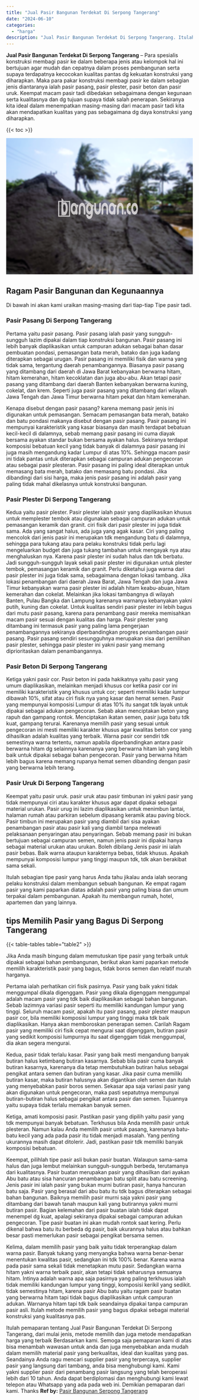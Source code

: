 ```yaml
---
title: "Jual Pasir Bangunan Terdekat Di Serpong Tangerang"
date: "2024-06-10"
categories: 
  - "harga"
description: "Jual Pasir Bangunan Terdekat Di Serpong Tangerang. Itulah pemaparan tentang Jual Pasir Bangunan Terdekat Di Serpong Tangerang, dari mulai jenis, metode memil..."
---
```


**Jual Pasir Bangunan Terdekat Di Serpong Tangerang** – Para spesialis konstruksi membagi pasir ke dalam beberapa jenis atau kelompok hal ini bertujuan agar mudah dan cepatnya dalam proses pembangunan serta supaya terdapatnya kecocokan kualitas pantas dg kekuatan konstruksi yang diharapkan. Maka para pakar konstruksi membagi pasir ke dalam sebagian jenis diantaranya ialah pasir pasang, pasir plester, pasir beton dan pasir uruk. Keempat macam pasir tadi dibedakan sebagaimana dengan kegunaan serta kualitasnya dan dg tujuan supaya tidak salah penerapan. Sekiranya kita ideal dalam menempatkan masing-masing dari macam pasir tadi kita akan mendapatkan kualitas yang pas sebagaimana dg daya konstruksi yang diharapkan.

{{< toc >}}

![Jual Pasir Bangunan Terdekat Di Serpong Tangerang](/images/jual-pasir-bangunan-72.png)

## Ragam Pasir Bangunan dan Kegunaannya

Di bawah ini akan kami uraikan masing-masing dari tiap-tiap Tipe pasir tadi.

### Pasir Pasang Di Serpong Tangerang

Pertama yaitu pasir pasang. Pasir pasang ialah pasir yang sungguh-sungguh lazim dipakai dalam tiap konstruksi bangunan. Pasir pasang ini lebih banyak diaplikasikan untuk campuran adukan sebagai bahan dasar pembuatan pondasi, pemasangan bata merah, batako dan juga kadang diterapkan sebagai urugan. Pasir pasang ini memiliki fisik dan warna yang tidak sama, tergantung daerah penambangannya. Biasanya pasir pasang yang ditambang dari daerah di Jawa Barat kebanyakan berwarna hitam, hitam kemerahan, hitam kecoklatan dan juga abu-abu. Akan tetapi pasir pasang yang ditambang dari daerah Banten kebanyakan berwarna kuning, cokelat, dan krem. Seperti juga pasir pasang yang ditambang dari wilayah Jawa Tengah dan Jawa Timur berwarna hitam pekat dan hitam kemerahan.

Kenapa disebut dengan pasir pasang? karena memang pasir jenis ini digunakan untuk pemasangan. Semacam pemasangan bata merah, batako dan batu pondasi makanya disebut dengan pasir pasang. Pasir pasang ini mempunyai karakteristik yang kasar biasanya dan masih terdapat bebatuan kecil-kecil di dalamnya, sebab memang pasir pasang ini cuma diayak bersama ayakan standar bukan bersama ayakan halus. Sekiranya terdapat komposisi bebatuan kecil yang tidak banyak di dalamnya pasir pasang ini juga masih mengandung kadar Lumpur di atas 10%. Sehingga macam pasir ini tidak pantas untuk diterapkan sebagai campuran adukan pengecoran atau sebagai pasir plesteran. Pasir pasang ini paling ideal diterapkan untuk memasang bata merah, batako dan memasang batu pondasi. Jika dibandingi dari sisi harga, maka jenis pasir pasang ini adalah pasir yang paling tidak mahal dikelasnya untuk konstruksi bangunan.

### Pasir Plester Di Serpong Tangerang

Kedua yaitu pasir plester. Pasir plester ialah pasir yang diaplikasikan khusus untuk memplester tembok atau digunakan sebagai campuran adukan untuk pemasangan keramik dan granit. ciri fisik dari pasir plester ini juga tidak sama. Ada yang sangat halus, ada juga yang agak kasar. Ciri yang paling mencolok dari jenis pasir ini merupakan tdk mengandung batu di dalamnya, sehingga para tukang atau para pelaku konstruksi tidak perlu lagi mengeluarkan budget dan juga tukang tambahan untuk mengayak nya atau menghaluskan nya. Karena pasir plester ini sudah halus dan tdk berbatu. Jadi sungguh-sungguh layak sekali pasir plester ini digunakan untuk plester tembok, pemasangan keramik dan granit. Perlu diketahui juga warna dari pasir plester ini juga tidak sama, sebagaimana dengan lokasi tambang. Jika lokasi penambangan dari daerah Jawa Barat, Jawa Tengah dan juga Jawa Timur kebanyakan warna pasir plester ini adalah hitam keabu-abuan, hitam kemerahan dan cokelat. Melainkan jika lokasi tambangnya di wilayah Banten, Pulau Bangka dan Lampung karenanya warnanya kebanyakan yakni putih, kuning dan cokelat. Untuk kualitas sendiri pasir plester ini lebih bagus dari mutu pasir pasang, karena para penambang pasir mereka memisahkan macam pasir sesuai dengan kualitas dan harga. Pasir plester yang ditambang ini termasuk pasir yang paling lama pengerjaan penambangannya sekiranya diperbandingkan progres penambangan pasir pasang. Pasir pasang sendiri sesungguhnya merupakan sisa dari pemilihan pasir plester, sehingga pasir plester ini yakni pasir yang memang diprioritaskan dalam penambangannya.

### Pasir Beton Di Serpong Tangerang

Ketiga yakni pasir cor. Pasir beton ini pada hakikatnya yaitu pasir yang umum diaplikasikan, melainkan menjadi khusus cor ketika pasir cor ini memiliki karakteristik yang khusus untuk cor; seperti memiliki kadar lumpur dibawah 10%, sifat atau ciri fisik nya yang kasar dan hemat semen. Pasir yang mempunyai komposisi Lumpur di atas 10% itu sangat tdk layak untuk dipakai sebagai adukan pengecoran. Sebab akan menciptakan beton yang rapuh dan gampang rontok. Menciptakan ikatan semen, pasir juga batu tdk kuat, gampang terurai. Karenanya memilih pasir yang sesuai untuk pengecoran ini mesti memiliki karakter khusus agar kwalitas beton cor yang dihasilkan adalah kualitas yang terbaik. Warna pasir cor sendiri tdk semestinya warna tertentu, namun apabila diperbandingkan antara pasir berwarna hitam dg selainnya karenanya yang berwarna hitam lah yang lebih baik untuk dipakai sebagai bahan pengecoran. Pasir yang berwarna hitam lebih bagus karena memang rupanya hemat semen dibanding dengan pasir yang berwarna lebih terang.

### Pasir Uruk Di Serpong Tangerang

Keempat yaitu pasir uruk. pasir uruk atau pasir timbunan ini yakni pasir yang tidak mempunyai ciri atau karakter khusus agar dapat dipakai sebagai material urukan. Pasir urug ini lazim diaplikasikan untuk menimbun lantai, halaman rumah atau parkiran sebelum dipasang keramik atau paving block. Pasir timbun ini merupakan pasir yang diambil dari sisa ayakan penambangan pasir atau pasir kali yang diambil tanpa melewati pelaksanaan penyaringan atau penyaringan. Sebab memang pasir ini bukan bertujuan sebagai campuran semen, namun jenis pasir ini dipakai hanya sebagai material urukan atau urukan. Boleh dibilang Jenis pasir ini ialah pasir bebas. Baik warna ataupun karakternya bebas, tidak khusus. Apakah mempunyai komposisi lumpur yang tinggi maupun tdk, tdk akan berakibat sama sekali.

Itulah sebagian tipe pasir yang harus Anda tahu jikalau anda ialah seorang pelaku konstruksi dalam membangun sebuah bangunan. Ke empat ragam pasir yang kami paparkan diatas adalah pasir yang paling biasa dan umum terpakai dalam pembangunan. Apakah itu membangun rumah, hotel, apartemen dan yang lainnya.

## tips Memilih Pasir yang Bagus Di Serpong Tangerang

{{< table-tables table="table2" >}}

Jika Anda masih bingung dalam memutuskan tipe pasir yang terbaik untuk dipakai sebagai bahan pembangunan, berikut akan kami paparkan metode memilih karakteristik pasir yang bagus, tidak boros semen dan relatif murah harganya.

Pertama ialah perhatikan ciri fisik pasirnya. Pasir yang baik yakni tidak menggumpal dikala digenggam. Pasir yang dikala digenggam menggumpal adalah macam pasir yang tdk baik diaplikasikan sebagai bahan bangunan. Sebab lazimnya variasi pasir seperti itu memiliki kandungan lumpur yang tinggi. Seluruh macam pasir, apakah itu pasir pasang, pasir plester maupun pasir cor, bila memiliki komposisi lumpur yang tinggi maka tdk baik diaplikasikan. Hanya akan memboroskan penerapan semen. Carilah Ragam pasir yang memiliki ciri fisik cepat mengurai saat digenggam, butiran pasir yang sedikit komposisi lumpurnya itu saat digenggam tidak menggumpal, dia akan segera mengurai.

Kedua, pasir tidak terlalu kasar. Pasir yang baik mesti mengandung banyak butiran halus ketimbang butiran kasarnya. Sebab bila pasir cuma banyak butiran kasarnya, karenanya dia tetap membutuhkan butiran halus sebagai pengikat antara semen dan butiran yang kasar. Jika pasir cuma memiliki butiran kasar, maka butiran halusnya akan digantikan oleh semen dan itulah yang menyebabkan pasir boros semen. Sekasar apa saja variasi pasir yang akan digunakan untuk pengecoran, maka pasti sepatutnya mempunyai butiran-butiran halus sebagai pengikat antara pasir dan semen. Tujuannya yaitu supaya tidak terlalu memakan banyak semen.

Ketiga, amati komposisi pasir. Pastikan pasir yang dipilih yaitu pasir yang tdk mempunyai banyak bebatuan. Terkhusus bila Anda memilih pasir untuk plesteran. Namun kalau Anda memilih pasir untuk pasang, karenanya batu-batu kecil yang ada pada pasir itu tidak menjadi masalah. Yang penting ukurannya masih dapat ditolerir. Jadi, pastikan pasir tdk memiliki banyak komposisi bebatuan.

Keempat, pilihlah tipe pasir asli bukan pasir buatan. Walaupun sama-sama halus dan juga lembut melainkan sungguh-sungguh berbeda, terutamanya dari kualitasnya. Pasir buatan merupakan pasir yang dihasilkan dari ayakan Abu batu atau sisa hancuran penambangan batu split atau batu screening. Jenis pasir ini ialah pasir yang bukan murni butiran pasir, hanya hancuran batu saja. Pasir yang berasal dari abu batu itu tdk bagus diterapkan sebagai bahan bangunan. Baiknya memilih pasir murni saja yakni pasir yang ditambang dari bawah tanah maupun kali yang butirannya yakni murni butiran pasir. Bagian kelemahan dari pasir buatan ialah tidak dapat menempel dg kuat, apalagi sekiranya dipakai sebagai campuran adukan pengecoran. Tipe pasir buatan ini akan mudah rontok saat kering. Perlu dikenal bahwa batu itu berbeda dg pasir, baik ukurannya halus atau bahkan besar pasti memerlukan pasir sebagai pengikat bersama semen.

Kelima, dalam memilih pasir yang baik yaitu tidak terperangkap dalam warna pasir. Banyak tukang yang menyangka bahwa warna benar-benar menentukan kwalitas pasir, sedangkan ini tdk 100% benar. Karena warna pada pasir sama sekali tidak menetapkan mutu pasir. Sedangkan warna hitam yakni warna terbaik pasir, akan tetapi tidak seharusnya semuanya hitam. Intinya adalah warna apa saja pasirnya yang paling terkhusus ialah tidak memiliki kandungan lumpur yang tinggi, komposisi kerikil yang sedikit. tidak semestinya hitam, karena pasir Abu batu yaitu ragam pasir buatan yang berwarna hitam tapi tidak bagus diaplikasikan untuk campuran adukan. Warnanya hitam tapi tdk baik seandainya dipakai tanpa campuran pasir asli. Itulah metode memilih pasir yang bagus dipakai sebagai material konstruksi yang kualitasnya pas.

Itulah pemaparan tentang Jual Pasir Bangunan Terdekat Di Serpong Tangerang, dari mulai jenis, metode memilih dan juga metode mendapatkan harga yang terbaik Berdasarkan kami. Semoga saja pemaparan kami di atas bisa menambah wawasan untuk anda dan juga menyebabkan anda mudah dalam memilih material pasir yang berkualitas, ideal dan kualitas yang pas. Seandainya Anda ragu mencari supplier pasir yang terpercaya, supplier pasir yang langsung dari tambang, anda bisa menghubungi kami. Kami yakni supplier pasir dari penambang pasir langsung yang telah beroperasi lebih dari 10 tahun. Anda dapat berdiplomasi dan menghubungi kami lewat telepon atau Whatsapp yang ada pada web ini. Demikian pemaparan dari kami. Thanks
**Ref by:** [Pasir Bangunan Serpong Tangerang](https://id.wikipedia.org/wiki/Pasir)
